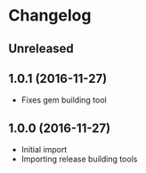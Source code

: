 # Changelog

## Unreleased



## 1.0.1 (2016-11-27)

 - Fixes gem building tool

## 1.0.0 (2016-11-27)

 - Initial import
 - Importing release building tools
